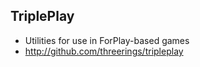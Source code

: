 ## TriplePlay ##
  * Utilities for use in ForPlay-based games
  * http://github.com/threerings/tripleplay